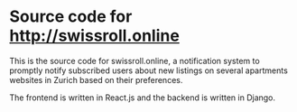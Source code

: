 # Source code for http://swissroll.online

This is the source code for swissroll.online, a notification system to promptly notify subscribed users about new listings on several apartments websites in Zurich based on their preferences.

The frontend is written in React.js and the backend is written in Django.
